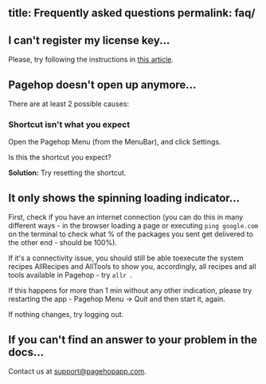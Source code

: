 title: Frequently asked questions
permalink: faq/
---
## I can't register my license key...

Please, try following the instructions in [this article](/register-with-license-key/).

## Pagehop doesn't open up anymore...

There are at least 2 possible causes:

### Shortcut isn't what you expect

Open the Pagehop Menu (from the MenuBar), and click Settings.

Is this the shortcut you expect?

**Solution:** Try resetting the shortcut.

## It only shows the spinning loading indicator...

First, check if you have an internet connection (you can do this in many different ways - in the browser loading a page or executing `ping google.com` on the terminal to check what % of the packages you sent get delivered to the other end - should be 100%).

If it's a connectivity issue, you should still be able toexecute the system recipes AllRecipes and AllTools to show you, accordingly, all recipes and all tools available in Pagehop - try `allr `.

If this happens for more than 1 min without any other indication, please try restarting the app - Pagehop Menu -> Quit and then start it, again.

If nothing changes, try logging out.

## If you can't find an answer to your problem in the docs...

Contact us at [support@pagehopapp.com](mailto:support@pagehopapp.com).